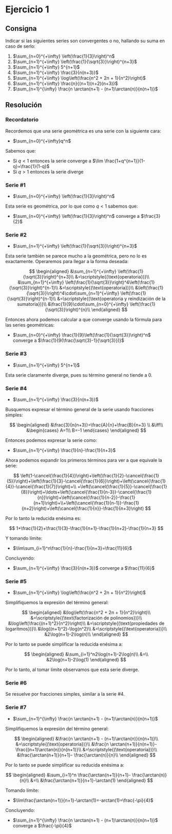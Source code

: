 # Ejercicio 1

## Consigna

Indicar si las siguientes series son convergentes o no, hallando su suma en caso de serlo:

1. $\sum_{n=0}^{+\infty} \left(\frac{1}{3}\right)^n$
2. $\sum_{n=1}^{+\infty} \left(\frac{1}{\sqrt{3}}\right)^{n+3}$
3. $\sum_{n=1}^{+\infty} 5^{n+1}$
4. $\sum_{n=1}^{+\infty} \frac{3}{n(n+3)}$
5. $\sum_{n=1}^{+\infty} \log\left(\frac{n^2 + 2n + 1}{n^2}\right)$
6. $\sum_{n=1}^{+\infty} \frac{n}{(n+1)(n+2)(n+3)}$
7. $\sum_{n=1}^{\infty} \frac{n \arctan(n+1) - (n+1)\arctan(n)}{n(n+1)}$

## Resolución

### Recordatorio

Recordemos que una serie geométrica es una serie con la siguiente cara:

- $\sum_{n=0}^{+\infty}q^n$

Sabemos que:

- Si $q<1$ entonces la serie converge a $\lim \frac{1+q^{n+1}}{1-q}=\frac{1}{1-q}$
- Si $q>1$ entonces la serie diverge

### Serie #1

- $\sum_{n=0}^{+\infty} \left(\frac{1}{3}\right)^n$

Esta serie es geométrica, por lo que como $q<1$ sabemos que:

- $\sum_{n=0}^{+\infty} \left(\frac{1}{3}\right)^n$ converge a $\frac{3}{2}$

### Serie #2

- $\sum_{n=1}^{+\infty} \left(\frac{1}{\sqrt{3}}\right)^{n+3}$

Esta serie también se parece mucho a la geométrica, pero no lo es exactamente.
Operaremos para llegar a la forma deseada:

$$
\begin{aligned}
&\sum_{n=1}^{+\infty} \left(\frac{1}{\sqrt{3}}\right)^{n+3}\\
&=\scriptstyle{(\text{operatoria})}\\
&\sum_{n=1}^{+\infty} \left(\frac{1}{\sqrt{3}}\right)^4\left(\frac{1}{\sqrt{3}}\right)^{n-1}\\
&=\scriptstyle{(\text{operatoria})}\\
&\left(\frac{1}{\sqrt{3}}\right)^4\cdot\sum_{n=1}^{+\infty} \left(\frac{1}{\sqrt{3}}\right)^{n-1}\\
&=\scriptstyle{(\text{operatoria y reindización de la sumatoria})}\\
&\frac{1}{9}\cdot\sum_{n=0}^{+\infty} \left(\frac{1}{\sqrt{3}}\right)^{n}\\
\end{aligned}
$$

Entonces ahora podemos calcular a que converge usando la fórmula para las series geométricas:

- $\sum_{n=0}^{+\infty} \frac{1}{9}\left(\frac{1}{\sqrt{3}}\right)^n$ converge a $\frac{1}{9(\frac{\sqrt{3}-1}{\sqrt{3}})}$

### Serie #3

- $\sum_{n=1}^{+\infty} 5^{n+1}$

Esta serie claramente diverge, pues su término general no tiende a 0.

### Serie #4

- $\sum_{n=1}^{+\infty} \frac{3}{n(n+3)}$

Busquemos expresar el término general de la serie usando fracciones simples:

$$
\begin{aligned}
&\frac{3}{n(n+3)}=\frac{A}{n}+\frac{B}{n+3}
\\
&\iff\\
&\begin{cases}
A=1\\
B=-1
\end{cases}
\end{aligned}
$$

Entonces podemos expresar la serie como:

- $\sum_{n=1}^{+\infty} \frac{1}{n}-\frac{1}{n+3}$

Ahora podemos expandir los primeros términos para ver a que equivale la serie:

$$
\left(1-\cancel{\frac{1}{4}}\right)+\left(\frac{1}{2}-\cancel{\frac{1}{5}}\right)+\left(\frac{1}{3}-\cancel{\frac{1}{6}}\right)+\left(\cancel{\frac{1}{4}}-\cancel{\frac{1}{7}}\right)+\\
+\left(\cancel{\frac{1}{5}}-\cancel{\frac{1}{8}}\right)+\ldots+\left(\cancel{\frac{1}{n-3}}-\cancel{\frac{1}{n}}\right)+\left(\cancel{\frac{1}{n-2}}-\frac{1}{n+1}\right)+\\+\left(\cancel{\frac{1}{n-1}}-\frac{1}{n+2}\right)+\left(\cancel{\frac{1}{n}}-\frac{1}{n+3}\right)
$$

Por lo tanto la reducida enésima es:

$$
1+\frac{1}{2}+\frac{1}{3}-\frac{1}{n+1}-\frac{1}{n+2}-\frac{1}{n+3}
$$

Y tomando límite:

- $\lim\sum_{i=1}^n\frac{1}{n}-\frac{1}{n+3}=\frac{11}{6}$

Concluyendo:

- $\sum_{n=1}^{+\infty} \frac{3}{n(n+3)}$ converge a $\frac{11}{6}$

### Serie #5

- $\sum_{n=1}^{+\infty} \log\left(\frac{n^2 + 2n + 1}{n^2}\right)$

Simplifiquemos la expresión del término general:

$$
\begin{aligned}
&\log\left(\frac{n^2 + 2n + 1}{n^2}\right)\\
&=\scriptstyle{(\text{factorización de polinomios})}\\
&\log\left(\frac{(n+1)^2}{n^2}\right)\\
&=\scriptstyle{(\text{propiedades de logaritmos})}\\
&\log((n+1)^2)-\log(n^2)\\
&=\scriptstyle{(\text{operatoria})}\\
&2\log(n+1)-2\log(n)\\
\end{aligned}
$$

Por lo tanto se puede simplificar la reducida enésima a:

$$
\begin{aligned}
&\sum_{i=1}^n2\log(n+1)-2\log(n)\\
&=\\
&2\log(n+1)-2\log(1)
\end{aligned}
$$

Por lo tanto, al tomar límite observamos que esta serie diverge.

### Serie #6

Se resuelve por fracciones simples, similar a la serie #4.

### Serie #7

- $\sum_{n=1}^{\infty} \frac{n \arctan(n+1) - (n+1)\arctan(n)}{n(n+1)}$

Simplifiquemos la expresión del término general:

$$
\begin{aligned}
&\frac{n \arctan(n+1) - (n+1)\arctan(n)}{n(n+1)}\\
&=\scriptstyle{(\text{operatoria})}\\
&\frac{n \arctan(n+1)}{n(n+1)}- \frac{(n+1)\arctan(n)}{n(n+1)}\\
&=\scriptstyle{(\text{operatoria})}\\
&\frac{\arctan(n+1)}{n+1}- \frac{\arctan(n)}{n}\\
\end{aligned}
$$

Por lo tanto se puede simplificar su reducida enésima a:

$$
\begin{aligned}
&\sum_{i=1}^n \frac{\arctan(n+1)}{n+1}- \frac{\arctan(n)}{n}\\
&=\\
&\frac{\arctan(n+1)}{n+1}-\arctan(1)
\end{aligned}
$$

Tomando límite:

- $\lim\frac{\arctan(n+1)}{n+1}-\arctan(1)=-arctan(1)=\frac{-\pi}{4}$

Concluyendo:

- $\sum_{n=1}^{\infty} \frac{n \arctan(n+1) - (n+1)\arctan(n)}{n(n+1)}$ converge a $\frac{-\pi}{4}$